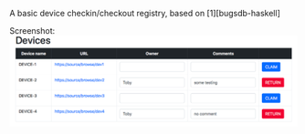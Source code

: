 A basic device checkin/checkout registry, based on [1][bugsdb-haskell]

Screenshot:
![Basic screenshot](screenshot.png)


[1]: https://github.com/tismith/bugsdb-haskell
